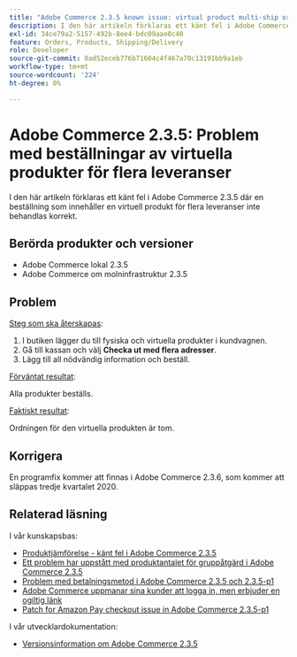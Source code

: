 ```yaml
---
title: "Adobe Commerce 2.3.5 known issue: virtual product multi-ship orders"
description: I den här artikeln förklaras ett känt fel i Adobe Commerce 2.3.5 där en beställning som innehåller en virtuell produkt för flera leveranser inte behandlas korrekt.
exl-id: 34ce79a2-5157-492b-8ee4-bdc09aae0c40
feature: Orders, Products, Shipping/Delivery
role: Developer
source-git-commit: 0ad52eceb776b71604c4f467a70c13191bb9a1eb
workflow-type: tm+mt
source-wordcount: '224'
ht-degree: 0%

---
```


# Adobe Commerce 2.3.5: Problem med beställningar av virtuella produkter för flera leveranser

I den här artikeln förklaras ett känt fel i Adobe Commerce 2.3.5 där en beställning som innehåller en virtuell produkt för flera leveranser inte behandlas korrekt.

## Berörda produkter och versioner

* Adobe Commerce lokal 2.3.5
* Adobe Commerce om molninfrastruktur 2.3.5

## Problem

<u>Steg som ska återskapas</u>:

1. I butiken lägger du till fysiska och virtuella produkter i kundvagnen.
1. Gå till kassan och välj **Checka ut med flera adresser**.
1. Lägg till all nödvändig information och beställ.

<u>Förväntat resultat</u>:

Alla produkter beställs.

<u>Faktiskt resultat</u>:

Ordningen för den virtuella produkten är tom.

## Korrigera

En programfix kommer att finnas i Adobe Commerce 2.3.6, som kommer att släppas tredje kvartalet 2020.

## Relaterad läsning

I vår kunskapsbas:

* [Produktjämförelse - känt fel i Adobe Commerce 2.3.5](/help/troubleshooting/storefront/product-comparison-known-issue-in-magento-2-3-5.md)
* [Ett problem har uppstått med produktantalet för gruppåtgärd i Adobe Commerce 2.3.5](/help/troubleshooting/miscellaneous/bulk-action-product-count-known-issue-in-magento-2-3-5.md)
* [Problem med betalningsmetod i Adobe Commerce 2.3.5 och 2.3.5-p1](/help/troubleshooting/known-issues-patches-attached/magento-2-3-5-2-3-5-p1-patch-country-payment-issue.md)
* [Adobe Commerce uppmanar sina kunder att logga in, men erbjuder en ogiltig länk](/help/troubleshooting/known-issues-patches-attached/magento-prompts-customers-log-in-invalid-link.md)
* [Patch for Amazon Pay checkout issue in Adobe Commerce 2.3.5-p1](/help/troubleshooting/payments/patch-for-amazon-pay-checkout-issue-in-magento-2-3-5-p1.md)

I vår utvecklardokumentation:

* [Versionsinformation om Adobe Commerce 2.3.5](https://devdocs.magento.com/guides/v2.3/release-notes/release-notes-2-3-5-commerce.html#known-issues)
